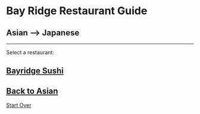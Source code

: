 # Bay Ridge Restaurant Guide
## Asian --> Japanese
---
Select a restaurant:
## [Bayridge Sushi](http://www.brsushi.com/)

[Back to Asian](asian.md)
---
[Start Over](../home.md)

